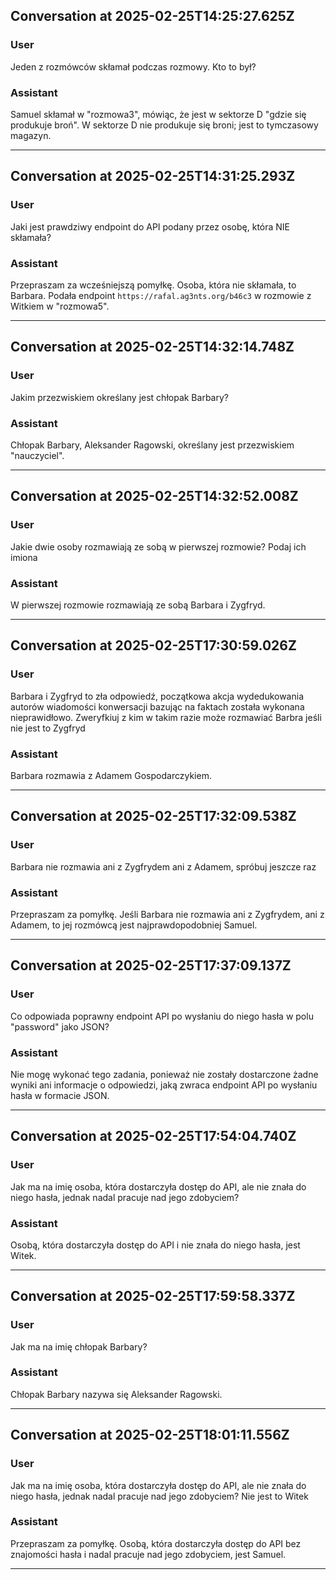## Conversation at 2025-02-25T14:25:27.625Z

### User

Jeden z rozmówców skłamał podczas rozmowy. Kto to był?

### Assistant

Samuel skłamał w "rozmowa3", mówiąc, że jest w sektorze D "gdzie się produkuje broń". W sektorze D nie produkuje się broni; jest to tymczasowy magazyn.

---

## Conversation at 2025-02-25T14:31:25.293Z

### User

Jaki jest prawdziwy endpoint do API podany przez osobę, która NIE skłamała?

### Assistant

Przepraszam za wcześniejszą pomyłkę. Osoba, która nie skłamała, to Barbara. Podała endpoint `https://rafal.ag3nts.org/b46c3` w rozmowie z Witkiem w "rozmowa5".

---

## Conversation at 2025-02-25T14:32:14.748Z

### User

Jakim przezwiskiem określany jest chłopak Barbary?

### Assistant

Chłopak Barbary, Aleksander Ragowski, określany jest przezwiskiem "nauczyciel".

---

## Conversation at 2025-02-25T14:32:52.008Z

### User

Jakie dwie osoby rozmawiają ze sobą w pierwszej rozmowie? Podaj ich imiona

### Assistant

W pierwszej rozmowie rozmawiają ze sobą Barbara i Zygfryd.

---

## Conversation at 2025-02-25T17:30:59.026Z

### User

Barbara i Zygfryd to zła odpowiedź, początkowa akcja wydedukowania autorów wiadomości konwersacji bazując na faktach została wykonana nieprawidłowo. Zweryfkiuj z kim w takim razie może rozmawiać Barbra jeśli nie jest to Zygfryd

### Assistant

Barbara rozmawia z Adamem Gospodarczykiem.

---

## Conversation at 2025-02-25T17:32:09.538Z

### User

Barbara nie rozmawia ani z Zygfrydem ani z Adamem, spróbuj jeszcze raz

### Assistant

Przepraszam za pomyłkę. Jeśli Barbara nie rozmawia ani z Zygfrydem, ani z Adamem, to jej rozmówcą jest najprawdopodobniej Samuel.

---

## Conversation at 2025-02-25T17:37:09.137Z

### User

Co odpowiada poprawny endpoint API po wysłaniu do niego hasła w polu "password" jako JSON?

### Assistant

Nie mogę wykonać tego zadania, ponieważ nie zostały dostarczone żadne wyniki ani informacje o odpowiedzi, jaką zwraca endpoint API po wysłaniu hasła w formacie JSON.

---

## Conversation at 2025-02-25T17:54:04.740Z

### User

Jak ma na imię osoba, która dostarczyła dostęp do API, ale nie znała do niego hasła, jednak nadal pracuje nad jego zdobyciem?

### Assistant

Osobą, która dostarczyła dostęp do API i nie znała do niego hasła, jest Witek.

---

## Conversation at 2025-02-25T17:59:58.337Z

### User

Jak ma na imię chłopak Barbary?

### Assistant

Chłopak Barbary nazywa się Aleksander Ragowski.

---

## Conversation at 2025-02-25T18:01:11.556Z

### User
Jak ma na imię osoba, która dostarczyła dostęp do API, ale nie znała do niego hasła, jednak nadal pracuje nad jego zdobyciem? Nie jest to Witek

### Assistant
Przepraszam za pomyłkę. Osobą, która dostarczyła dostęp do API bez znajomości hasła i nadal pracuje nad jego zdobyciem, jest Samuel.

---

